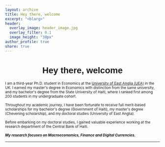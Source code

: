 ```yaml
---
layout: archive
title: Hey there, welcome
excerpt: "<blarg>"
header:
  overlay_image: header_image.jpg
  overlay_filter: 0.1   
  image_height: "30px"
author_profile: true
share: true
---
```


<style>
  /* Define the Verdana font family */
  .verdana-font {
    font-family: "Verdana", sans-serif;
  }
</style>

<div class="verdana-font" style="text-align: center;">
  <h1>Hey there, welcome</h1>
</div>

 <sub> I am a third-year Ph.D. student in Economics at the [University of East Anglia (UEA)](https://www.uea.ac.uk/about/school-of-economics) in the UK. I earned my master's degree in Economics with distinction from the same university, and my bachelor's degree from the State University of Haiti, where I ranked first among 200 students in my undergraduate cohort.  <sub> 
  
 <sub> Throughout my academic journey, I have been fortunate to receive full merit-based scholarships for my bachelor's degree (Government of Haiti), my master's degree (Chevening scholarship), and my doctoral studies (University of East Anglia). </sub>
 
 <sub> Before embarking on my doctoral studies, I gained valuable experience working at the research department of the Central Bank of Haiti. </sub>
 
 <sub> ***My research focuses on Macroeconomics, Finance and Digital Currencies.*** </sub>
 
---


